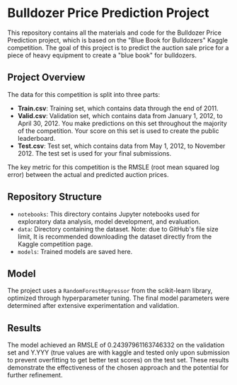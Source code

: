 # Bulldozer Price Prediction Project

This repository contains all the materials and code for the Bulldozer Price Prediction project, which is based on the "Blue Book for Bulldozers" Kaggle competition. The goal of this project is to predict the auction sale price for a piece of heavy equipment to create a "blue book" for bulldozers.

## Project Overview

The data for this competition is split into three parts:

- **Train.csv**: Training set, which contains data through the end of 2011.
- **Valid.csv**: Validation set, which contains data from January 1, 2012, to April 30, 2012. You make predictions on this set throughout the majority of the competition. Your score on this set is used to create the public leaderboard.
- **Test.csv**: Test set, which contains data from May 1, 2012, to November 2012. The test set is used for your final submissions.

The key metric for this competition is the RMSLE (root mean squared log error) between the actual and predicted auction prices.

## Repository Structure

- `notebooks`: This directory contains Jupyter notebooks used for exploratory data analysis, model development, and evaluation.
- `data`: Directory containing the dataset. Note: due to GitHub's file size limit, It is recommended downloading the dataset directly from the Kaggle competition page.
- `models`: Trained models are saved here.


## Model

The project uses a `RandomForestRegressor` from the scikit-learn library, optimized through hyperparameter tuning. The final model parameters were determined after extensive experimentation and validation.

## Results

The model achieved an RMSLE of 0.24397961163746332 on the validation set and Y.YYY (true values are with kaggle and tested only upon submission to prevent overfitting to get better test scores) on the test set. These results demonstrate the effectiveness of the chosen approach and the potential for further refinement.
